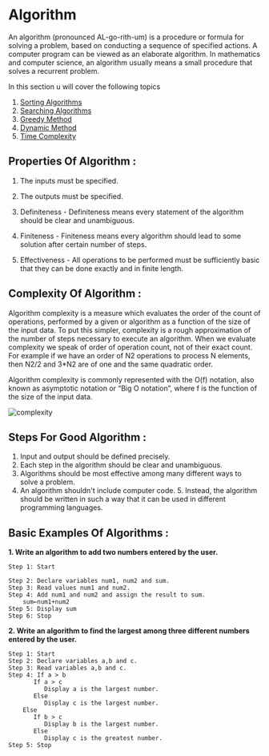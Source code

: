 # Algorithm

An algorithm (pronounced AL-go-rith-um) is a procedure or formula for solving a problem, based on conducting a sequence of specified actions. A computer program can be viewed as an elaborate algorithm. In mathematics and computer science, an algorithm usually means a small procedure that solves a recurrent problem.

In this section u will cover the following topics 

1. [Sorting Algorithms](1-sorting)
2. [Searching Algorithms](2-searching)
3. [Greedy Method](3-greedy-method)
4. [Dynamic Method](4-dynamic-method)
5. [Time Complexity](5-time-complexity.md)


## Properties Of Algorithm :
1. The inputs must be specified.
2. The outputs must be specified.
3. Definiteness - Definiteness means every statement of the algorithm should be clear and unambiguous.

4. Finiteness - Finiteness means every algorithm should lead to some solution after certain number of steps.
5. Effectiveness - All operations to be performed must be sufficiently basic that they can be done exactly and in finite length.

## Complexity Of Algorithm :
Algorithm complexity is a measure which evaluates the order of the count of operations, performed by a given or algorithm as a function of the size of the input data. To put this simpler, complexity is a rough approximation of the number of steps necessary to execute an algorithm. When we evaluate complexity we speak of order of operation count, not of their exact count. For example if we have an order of N2 operations to process N elements, then N2/2 and 3*N2 are of one and the same quadratic order.

Algorithm complexity is commonly represented with the O(f) notation, also known as asymptotic notation or “Big O notation”, where f is the function of the size of the input data.

![complexity](https://he-s3.s3.amazonaws.com/media/uploads/c950295.png)

## Steps For Good Algorithm :
1. Input and output should be defined precisely.
2. Each step in the algorithm should be clear and unambiguous.
3. Algorithms should be most effective among many different ways to solve a problem.
4. An algorithm shouldn't include computer code. 5. Instead, the algorithm should be written in such a way that it can be used in different programming languages.

## Basic Examples Of Algorithms :
**1. Write an algorithm to add two numbers entered by the user.**

    Step 1: Start

    Step 2: Declare variables num1, num2 and sum. 
    Step 3: Read values num1 and num2. 
    Step 4: Add num1 and num2 and assign the result to sum.
        sum←num1+num2 
    Step 5: Display sum 
    Step 6: Stop

**2. Write an algorithm to find the largest among three different numbers entered by the user.**

    Step 1: Start
    Step 2: Declare variables a,b and c.
    Step 3: Read variables a,b and c.
    Step 4: If a > b
           If a > c
              Display a is the largest number.
           Else
              Display c is the largest number.
        Else
           If b > c
              Display b is the largest number.
           Else
              Display c is the greatest number.  
    Step 5: Stop
